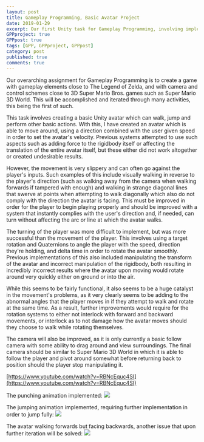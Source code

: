 ```yaml
---
layout: post
title: Gameplay Programming, Basic Avatar Project
date: 2019-01-29
excerpt: Our first Unity task for Gameplay Programming, involving implementing a basic avatar.
GPPproject: true
GPPpost: true
tags: [GPP, GPPproject, GPPpost]
category: post
published: true
comments: true
---
```

Our overarching assignment for Gameplay Programming is to create a game with gameplay elements close to The Legend of Zelda, and with camera and control schemes close to 3D Super Mario Bros. games such as Super Mario 3D World. This will be accomplished and iterated through many activities, this being the first of such.

This task involves creating a basic Unity avatar which can walk, jump and perform other basic actions. With this, I have created an avatar which is able to move around, using a direction combined with the user given speed in order to set the avatar's velocity. Previous systems attempted to use such aspects such as adding force to the rigidbody itself or affecting the translation of the entire avatar itself, but these either did not work altogether or created undesirable results. 

However, the movement is very slippery and can often go against the player's inputs. Such examples of this include visually walking in reverse to the player's direction (such as walking away from the camera when walking forwards if tampered with enough) and walking in strange diagonal lines that swerve at points when attempting to walk diagonally which also do not comply with the direction the avatar is facing. This must be improved in order for the player to begin playing properly and should be improved with a system that instantly complies with the user's direction and, if needed, can turn without affecting the arc or line at which the avatar walks. 

The turning of the player was more difficult to implement, but was more successful than the movement of the player. This involves using a target rotation and Quaternions to angle the player with the speed, direction they're holding, and delta time in order to rotate the avatar smoothly. Previous implementations of this also included manipulating the transform of the avatar and incorrect manipulation of the rigidbody, both resulting in incredibly incorrect results where the avatar upon moving would rotate around very quickly either on ground or into the air.

While this seems to be fairly functional, it also seems to be a huge catalyst in the movement's problems, as it very clearly seems to be adding to the abnormal angles that the player moves in if they attempt to walk and rotate at the same time.  As a result, further improvements would require for the rotation systems to either not interlock with forward and backward movements, or interlock as to not damage how the avatar moves should they choose to walk while rotating themselves.
 
The camera will also be improved, as it is only currently a basic follow camera with some ability to drag around and view surroundings. The final camera should be similar to Super Mario 3D World in which it is able to follow the player and pivot around somewhat before returning back to position should the player stop manipulating it.

[https://www.youtube.com/watch?v=RBNcEquc4SI](https://www.youtube.com/watch?v=RBNcEquc4SI)

The punching animation implemented:
<a href="https://i.imgur.com/4TLQVUY.png"><img src="https://i.imgur.com/4TLQVUY.png"></a>

The jumping animation implemented, requiring further implementation in order to jump fully:
<a href="https://i.imgur.com/kpoBK2F.png"><img src="https://i.imgur.com/kpoBK2F.png"></a>

The avatar walking forwards but facing backwards, another issue that upon further iteration will be solved:
<a href="https://i.imgur.com/Xn6AEy6.png"><img src="https://i.imgur.com/Xn6AEy6.png"></a>